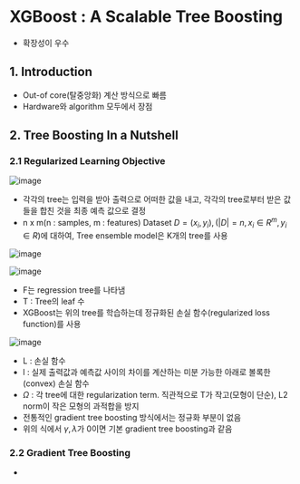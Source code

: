# XGBoost : A Scalable Tree Boosting

- 확장성이 우수

## 1. Introduction
- Out-of core(탈중앙화) 계산 방식으로 빠름
- Hardware와 algorithm 모두에서 장점

## 2. Tree Boosting In a Nutshell

### 2.1 Regularized Learning Objective

![image](https://github.com/as9786/ML-DLPratice/assets/80622859/58e6e771-2505-4ff9-bace-5e2b715d3164)

- 각각의 tree는 입력을 받아 출력으로 어떠한 값을 내고, 각각의 tree로부터 받은 값들을 합친 것을 최종 예측 값으로 결정
- n x m(n : samples, m : features) Dataset $D = {(x_i,y_i)}, (|D| = n, x_i \in R^m, y_i \in R)$에 대하여, Tree ensemble model은 K개의 tree를 사용

![image](https://github.com/as9786/ML-DLPratice/assets/80622859/52dfde1b-d0bc-4f0e-a39b-8f143cfdb97a)

![image](https://github.com/as9786/ML-DLPratice/assets/80622859/3b3393cf-741c-4329-bceb-1c13e4a8a25b)

- F는 regression tree를 나타냄
- T : Tree의 leaf 수
- XGBoost는 위의 tree를 학습하는데 정규화된 손실 함수(regularized loss function)를 사용

![image](https://github.com/as9786/ML-DLPratice/assets/80622859/13feeae4-83b9-476c-8588-d67023e4fc98)

- L : 손실 함수
- l : 실제 출력값과 예측값 사이의 차이를 계산하는 미분 가능한 아래로 볼록한(convex) 손실 함수
- $\Omega$ : 각 tree에 대한 regularization term. 직관적으로 T가 작고(모형이 단순), L2 norm이 작은 모형의 과적합을 방지
- 전통적인 gradient tree boosting 방식에서는 정규화 부분이 없음
- 위의 식에서 $\gamma, \lambda$가 0이면 기본 gradient tree boosting과 같음

### 2.2 Gradient Tree Boosting

- 
